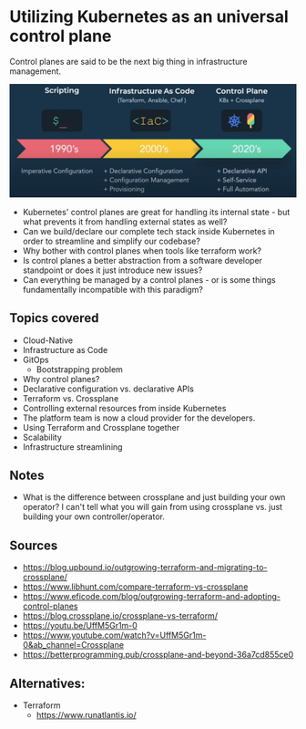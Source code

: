 # Utilizing Kubernetes as an universal control plane

Control planes are said to be the next big thing in infrastructure management. 

![](images/scripting-to-control-planes.png)

- Kubernetes' control planes are great for handling its internal state - but what prevents it from handling external states as well?
- Can we build/declare our complete tech stack inside Kubernetes in order to streamline and simplify our codebase?
- Why bother with control planes when tools like terraform work?
- Is control planes a better abstraction from a software developer standpoint or does it just introduce new issues?
- Can everything be managed by a control planes - or is some things fundamentally incompatible with this paradigm? 

## Topics covered
- Cloud-Native
- Infrastructure as Code
- GitOps
    - Bootstrapping problem
- Why control planes?
- Declarative configuration vs. declarative APIs
- Terraform vs. Crossplane
- Controlling external resources from inside Kubernetes
- The platform team is now a cloud provider for the developers.
- Using Terraform and Crossplane together 
- Scalability
- Infrastructure streamlining 

## Notes
- What is the difference between crossplane and just building your own operator? I can't tell what you will gain from using crossplane vs. just building your own controller/operator.

## Sources
- https://blog.upbound.io/outgrowing-terraform-and-migrating-to-crossplane/
- https://www.libhunt.com/compare-terraform-vs-crossplane
- https://www.eficode.com/blog/outgrowing-terraform-and-adopting-control-planes
- https://blog.crossplane.io/crossplane-vs-terraform/
- https://youtu.be/UffM5Gr1m-0
- https://www.youtube.com/watch?v=UffM5Gr1m-0&ab_channel=Crossplane
- https://betterprogramming.pub/crossplane-and-beyond-36a7cd855ce0



## Alternatives:
- Terraform
    - https://www.runatlantis.io/